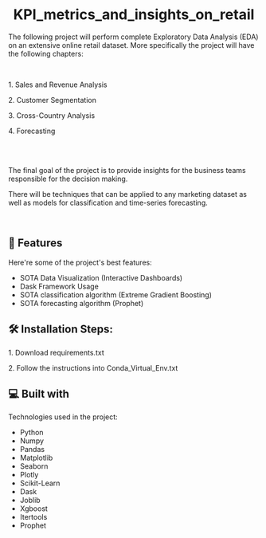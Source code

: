 <h1 align="center" id="title">KPI_metrics_and_insights_on_retail</h1>

<p id="description">The following project will perform complete Exploratory Data Analysis (EDA) on an extensive online retail dataset. More specifically the project will have the following chapters:</p>
<br>
    
<p>1. Sales and Revenue Analysis</p>
<p>2. Customer Segmentation</p>
<p>3. Cross-Country Analysis</p>
<p>4. Forecasting</p>
<br>
<br>
<p>The final goal of the project is to provide insights for the business teams responsible for the decision making.</p>
<p>There will be techniques that can be applied to any marketing dataset as well as models for classification and time-series forecasting.</p> 

<br>
<h2>🧐 Features</h2>

Here're some of the project's best features:

*   SOTA Data Visualization (Interactive Dashboards)
*   Dask Framework Usage
*   SOTA classification algorithm (Extreme Gradient Boosting)
*   SOTA forecasting algorithm (Prophet)

<h2>🛠️ Installation Steps:</h2>

<p>1. Download requirements.txt</p>

<p>2. Follow the instructions into Conda_Virtual_Env.txt</p>

  
  
<h2>💻 Built with</h2>

Technologies used in the project:

*   Python
*   Numpy
*   Pandas
*   Matplotlib
*   Seaborn
*   Plotly
*   Scikit-Learn
*   Dask
*   Joblib
*   Xgboost
*   Itertools
*   Prophet
